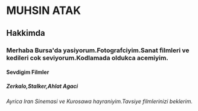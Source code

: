 <h1>MUHSIN ATAK</h1>
<h2> Hakkimda</h2>
<h3> Merhaba Bursa'da yasiyorum.Fotografciyim.Sanat filmleri ve kedileri cok seviyorum.Kodlamada oldukca acemiyim.</h3>
<h4>Sevdigim Filmler</h4>
<h5>Zerkalo,Stalker,Ahlat Agaci</h5>
<h6> Ayrica Iran Sinemasi ve Kurosawa hayraniyim.Tavsiye filmlerinizi beklerim.</h6>

